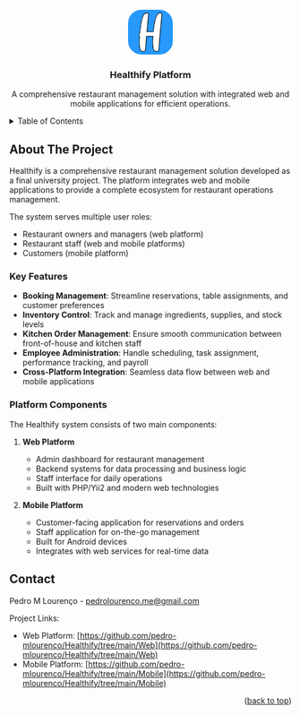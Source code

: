 <!-- PROJECT LOGO -->
<br />
<div align="center">
  <a href="https://github.com/pedro-mlourenco/Healthify.git">
    <img src="logo.png" alt="Logo" width="80" height="80" style="border-radius: 30%">
  </a>

<h3 align="center">Healthify Platform</h3>

  <p align="center">
    A comprehensive restaurant management solution with integrated web and mobile applications for efficient operations.
  </p>
</div>

<details>
  <summary>Table of Contents</summary>
  <ol>
    <li>
      <a href="#about-the-project">About The Project</a>
      <ul>
        <li><a href="#key-features">Key Features</a></li>
        <li><a href="#platform-components">Platform Components</a></li>
      </ul>
    </li>
    <li><a href="#contact">Contact</a></li>
  </ol>
</details>

## About The Project

Healthify is a comprehensive restaurant management solution developed as a final university project. The platform integrates web and mobile applications to provide a complete ecosystem for restaurant operations management. 

The system serves multiple user roles:
- Restaurant owners and managers (web platform)
- Restaurant staff (web and mobile platforms)
- Customers (mobile platform)

### Key Features

- **Booking Management**: Streamline reservations, table assignments, and customer preferences
- **Inventory Control**: Track and manage ingredients, supplies, and stock levels
- **Kitchen Order Management**: Ensure smooth communication between front-of-house and kitchen staff
- **Employee Administration**: Handle scheduling, task assignment, performance tracking, and payroll
- **Cross-Platform Integration**: Seamless data flow between web and mobile applications

### Platform Components

The Healthify system consists of two main components:

1. **Web Platform**
   - Admin dashboard for restaurant management
   - Backend systems for data processing and business logic
   - Staff interface for daily operations
   - Built with PHP/Yii2 and modern web technologies

2. **Mobile Platform**
   - Customer-facing application for reservations and orders
   - Staff application for on-the-go management
   - Built for Android devices
   - Integrates with web services for real-time data

## Contact

Pedro M Lourenço - pedrolourenco.me@gmail.com

Project Links:
- Web Platform: [https://github.com/pedro-mlourenco/Healthify/tree/main/Web](https://github.com/pedro-mlourenco/Healthify/tree/main/Web)
- Mobile Platform: [https://github.com/pedro-mlourenco/Healthify/tree/main/Mobile](https://github.com/pedro-mlourenco/Healthify/tree/main/Mobile)

<p align="right">(<a href="#top">back to top</a>)</p>